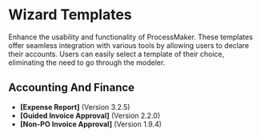 # Wizard Templates
Enhance the usability and functionality of ProcessMaker. These templates offer seamless integration with various tools by allowing users to declare their accounts. Users can easily select a template of their choice, eliminating the need to go through the modeler.
## Accounting And Finance
- **[Expense Report]** (Version 3.2.5)
- **[Guided Invoice Approval]** (Version 2.2.0)
- **[Non-PO Invoice Approval]** (Version 1.9.4)
